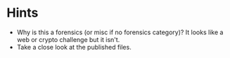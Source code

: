 # Hints

- Why is this a forensics (or misc if no forensics category)? It looks like a web or crypto challenge but it isn't.
- Take a close look at the published files.